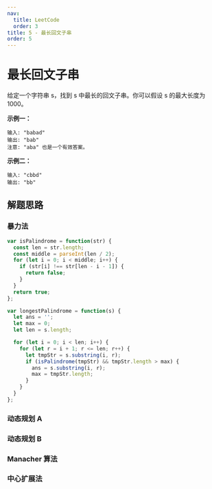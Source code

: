 ```yaml
---
nav:
  title: LeetCode
  order: 3
title: 5 - 最长回文子串
order: 5
---
```


# 最长回文子串

给定一个字符串 s，找到 s 中最长的回文子串。你可以假设 s 的最大长度为 1000。

**示例一：**

```
输入: "babad"
输出: "bab"
注意: "aba" 也是一个有效答案。
```

**示例二：**

```
输入: "cbbd"
输出: "bb"
```

## 解题思路

### 暴力法

```js
var isPalindrome = function(str) {
  const len = str.length;
  const middle = parseInt(len / 2);
  for (let i = 0; i < middle; i++) {
    if (str[i] !== str[len - i - 1]) {
      return false;
    }
  }
  return true;
};

var longestPalindrome = function(s) {
  let ans = '';
  let max = 0;
  let len = s.length;

  for (let i = 0; i < len; i++) {
    for (let r = i + 1; r <= len; r++) {
      let tmpStr = s.substring(i, r);
      if (isPalindrome(tmpStr) && tmpStr.length > max) {
        ans = s.substring(i, r);
        max = tmpStr.length;
      }
    }
  }
};
```

### 动态规划 A

### 动态规划 B

### Manacher 算法

### 中心扩展法
